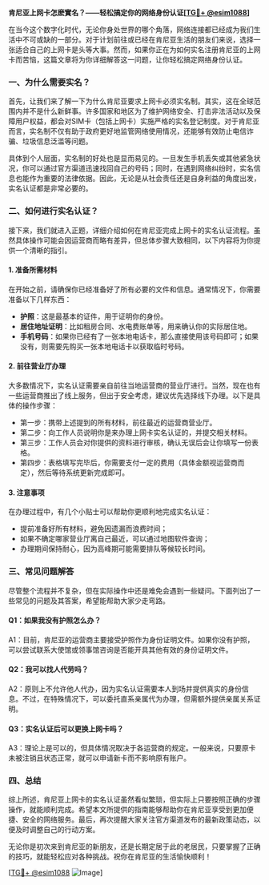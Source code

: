 **肯尼亚上网卡怎麽實名？——轻松搞定你的网络身份认证[[TG💪+ @esim1088](https://t.me/s/esim1088)]**

在当今这个数字化时代，无论你身处世界的哪个角落，网络连接都已经成为我们生活中不可或缺的一部分。对于计划前往或已经在肯尼亚生活的朋友们来说，选择一张适合自己的上网卡是头等大事。然而，如果你正在为如何实名注册肯尼亚的上网卡而苦恼，这篇文章将为你详细解答这一问题，让你轻松搞定网络身份认证。

### 一、为什么需要实名？

首先，让我们来了解一下为什么肯尼亚要求上网卡必须实名制。其实，这在全球范围内并不是什么新鲜事。许多国家和地区为了维护网络安全、打击非法活动以及保障用户权益，都会对SIM卡（包括上网卡）实施严格的实名登记制度。对于肯尼亚而言，实名制不仅有助于政府更好地监管网络使用情况，还能够有效防止电信诈骗、垃圾信息泛滥等问题。

具体到个人层面，实名制的好处也是显而易见的。一旦发生手机丢失或其他紧急状况，你可以通过官方渠道迅速找回自己的号码；同时，在遇到网络纠纷时，实名信息也能作为重要的法律依据。因此，无论是从社会责任还是自身利益的角度出发，实名认证都是非常必要的。

### 二、如何进行实名认证？

接下来，我们就进入正题，详细介绍如何在肯尼亚完成上网卡的实名认证流程。虽然具体操作可能会因运营商而略有差异，但总体步骤大致相同，以下内容将为你提供一个清晰的指引。

#### 1. 准备所需材料

在开始之前，请确保你已经准备好了所有必要的文件和信息。通常情况下，你需要准备以下几样东西：

- **护照**：这是最基本的证件，用于证明你的身份。
- **居住地址证明**：比如租房合同、水电费账单等，用来确认你的实际居住地。
- **手机号码**：如果你已经有了一张本地电话卡，那么直接使用该号码即可；如果没有，则需要先购买一张本地电话卡以获取临时号码。

#### 2. 前往营业厅办理

大多数情况下，实名认证需要亲自前往当地运营商的营业厅进行。当然，现在也有一些运营商推出了线上服务，但出于安全考虑，建议优先选择线下办理。以下是具体的操作步骤：

- 第一步：携带上述提到的所有材料，前往最近的运营商营业厅。
- 第二步：向工作人员说明你是来办理上网卡实名认证的，并提交相关材料。
- 第三步：工作人员会对你提供的资料进行审核，确认无误后会让你填写一份表格。
- 第四步：表格填写完毕后，你需要支付一定的费用（具体金额视运营商而定），然后等待系统更新完成即可。

#### 3. 注意事项

在办理过程中，有几个小贴士可以帮助你更顺利地完成实名认证：

- 提前准备好所有材料，避免因遗漏而浪费时间；
- 如果不确定哪家营业厅离自己最近，可以通过地图软件查询；
- 办理期间保持耐心，因为高峰期可能需要排队等候较长时间。

### 三、常见问题解答

尽管整个流程并不复杂，但在实际操作中还是难免会遇到一些疑问。下面列出了一些常见的问题及其答案，希望能帮助大家少走弯路。

#### Q1：如果我没有护照怎么办？
A1：目前，肯尼亚的运营商主要接受护照作为身份证明文件。如果你没有护照，可以尝试联系大使馆或领事馆咨询是否能开具其他有效的身份证明文件。

#### Q2：我可以找人代劳吗？
A2：原则上不允许他人代办，因为实名认证需要本人到场并提供真实的身份信息。不过，在特殊情况下，可以委托直系亲属代为办理，但需额外提供亲属关系证明。

#### Q3：实名认证后可以更换上网卡吗？
A3：理论上是可以的，但具体情况取决于各运营商的规定。一般来说，只要原卡未被注销且状态正常，就可以申请新卡而不影响原有账户。

### 四、总结

综上所述，肯尼亚上网卡的实名认证虽然看似繁琐，但实际上只要按照正确的步骤操作，就能顺利完成。希望本文所提供的指南能够帮助你在肯尼亚享受到更加便捷、安全的网络服务。最后，再次提醒大家关注官方渠道发布的最新政策动态，以便及时调整自己的行动方案。

无论你是初次来到肯尼亚的新朋友，还是长期定居于此的老居民，只要掌握了正确的技巧，就能轻松应对各种挑战。祝你在肯尼亚的生活愉快顺利！

[[TG💪+ @esim1088](https://t.me/s/esim1088) ![Image](https://i.postimg.cc/4NQfJmqS/Snipaste-2025-05-13-00-14-12.png)]